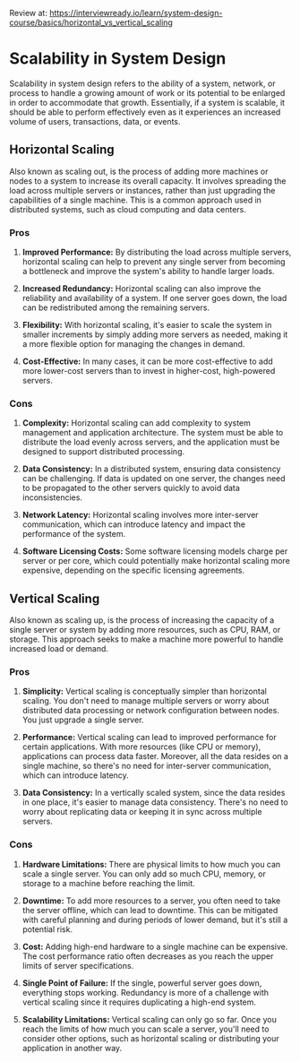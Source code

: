Review at: https://interviewready.io/learn/system-design-course/basics/horizontal_vs_vertical_scaling

# Scalability in System Design

Scalability in system design refers to the ability of a system, network, or process to handle a growing amount of work or its potential to be enlarged in order to accommodate that growth. Essentially, if a system is scalable, it should be able to perform effectively even as it experiences an increased volume of users, transactions, data, or events.

## Horizontal Scaling

Also known as scaling out, is the process of adding more machines or nodes to a system to increase its overall capacity. It involves spreading the load across multiple servers or instances, rather than just upgrading the capabilities of a single machine. This is a common approach used in distributed systems, such as cloud computing and data centers.

### Pros

1. **Improved Performance:** By distributing the load across multiple servers, horizontal scaling can help to prevent any single server from becoming a bottleneck and improve the system's ability to handle larger loads.

2. **Increased Redundancy:** Horizontal scaling can also improve the reliability and availability of a system. If one server goes down, the load can be redistributed among the remaining servers.

3. **Flexibility:** With horizontal scaling, it's easier to scale the system in smaller increments by simply adding more servers as needed, making it a more flexible option for managing the changes in demand.

4. **Cost-Effective:** In many cases, it can be more cost-effective to add more lower-cost servers than to invest in higher-cost, high-powered servers.

### Cons

1. **Complexity:** Horizontal scaling can add complexity to system management and application architecture. The system must be able to distribute the load evenly across servers, and the application must be designed to support distributed processing.

2. **Data Consistency:** In a distributed system, ensuring data consistency can be challenging. If data is updated on one server, the changes need to be propagated to the other servers quickly to avoid data inconsistencies.

3. **Network Latency:** Horizontal scaling involves more inter-server communication, which can introduce latency and impact the performance of the system.

4. **Software Licensing Costs:** Some software licensing models charge per server or per core, which could potentially make horizontal scaling more expensive, depending on the specific licensing agreements.

## Vertical Scaling

Also known as scaling up, is the process of increasing the capacity of a single server or system by adding more resources, such as CPU, RAM, or storage. This approach seeks to make a machine more powerful to handle increased load or demand.

### Pros

1. **Simplicity:** Vertical scaling is conceptually simpler than horizontal scaling. You don't need to manage multiple servers or worry about distributed data processing or network configuration between nodes. You just upgrade a single server.

2. **Performance:** Vertical scaling can lead to improved performance for certain applications. With more resources (like CPU or memory), applications can process data faster. Moreover, all the data resides on a single machine, so there's no need for inter-server communication, which can introduce latency.

3. **Data Consistency:** In a vertically scaled system, since the data resides in one place, it's easier to manage data consistency. There's no need to worry about replicating data or keeping it in sync across multiple servers.

### Cons

1. **Hardware Limitations:** There are physical limits to how much you can scale a single server. You can only add so much CPU, memory, or storage to a machine before reaching the limit.

2. **Downtime:** To add more resources to a server, you often need to take the server offline, which can lead to downtime. This can be mitigated with careful planning and during periods of lower demand, but it's still a potential risk.

3. **Cost:** Adding high-end hardware to a single machine can be expensive. The cost performance ratio often decreases as you reach the upper limits of server specifications.

4. **Single Point of Failure:** If the single, powerful server goes down, everything stops working. Redundancy is more of a challenge with vertical scaling since it requires duplicating a high-end system.

5. **Scalability Limitations:** Vertical scaling can only go so far. Once you reach the limits of how much you can scale a server, you'll need to consider other options, such as horizontal scaling or distributing your application in another way.
